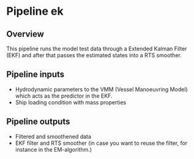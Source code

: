 # Pipeline ek

## Overview

This pipeline runs the model test data through a Extended Kalman Filter (EKF) and after that passes the estimated states into a RTS smoother.

## Pipeline inputs

* Hydrodynamic parameters to the VMM (Vessel Manoeuvring Model) which acts as the predictor in the EKF.
* Ship loading condition with mass properties

## Pipeline outputs

* Filtered and smoothened data
* EKF filter and RTS smoother (in case you want to reuse the filter, for instance in the EM-algorithm.)
